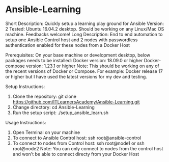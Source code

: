# Ansible-Learning
Short Description: Quickly setup a learning play ground for Ansible
Version: 2
Tested: Ubuntu 16.04.2 desktop. Should be working on any Linux/Mac OS machine. Feedbacks welcome!
Long Description: End to end automation to setup one Ansible Control host and 2 nodes with passwordless authentication enabled for these nodes from a Docker Host

Prerequisites:
On your base machine or development desktop, below packages needs to be installed:
Docker version: 18.09.0 or higher
Docker-compose version: 1.23.1 or higher
Note: This should be working on any of the recent versions of Docker or Compose. For example: Docker release 17 or higher but I have used the latest versions for my dev and testing.

Setup Instructions:
1. Clone the repository: git clone https://github.com/ITLearnersAcademy/Ansible-Learning.git
2. Change directory: cd Ansible-Learning
3. Run the setup script: ./setup_ansible_learn.sh 

Usage Instructions:
1. Open Terminal on your machine
2. To connect to Ansible Control host: ssh root@ansible-control
3. To connect to nodes from Control host: ssh root@node1 or ssh root@node2
Note: You can only connect to nodes from the control host and won't be able to connect directy from your Docker Host
